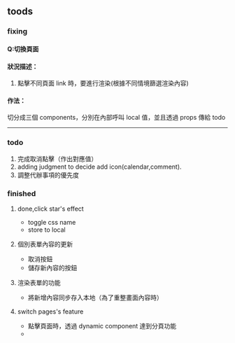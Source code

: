 ## toods

### fixing

#### Q:切換頁面

#### 狀況描述：

1. 點擊不同頁面 link 時，要進行渲染(根據不同情境篩選渲染內容)

#### 作法：

切分成三個 components，分別在內部呼叫 local 值，並且透過 props 傳給 todo

---

### todo

1. 完成取消點擊（作出對應值）
2. adding judgment to decide add icon(calendar,comment).
3. 調整代辦事項的優先度

### finished

1. done,click star's effect
   - toggle css name
   - store to local
2. 個別表單內容的更新
   - 取消按鈕
   - 儲存新內容的按鈕
3. 渲染表單的功能
   - 將新增內容同步存入本地（為了重整畫面內容時）
4. switch pages's feature

   - 點擊頁面時，透過 dynamic component 達到分頁功能

   *
